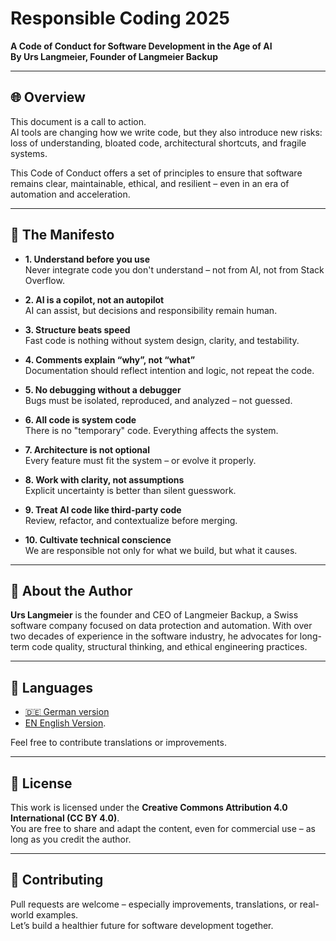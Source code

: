 # Responsible Coding 2025

**A Code of Conduct for Software Development in the Age of AI**  
**By Urs Langmeier, Founder of Langmeier Backup**

---

## 🌐 Overview

This document is a call to action.  
AI tools are changing how we write code, but they also introduce new risks: loss of understanding, bloated code, architectural shortcuts, and fragile systems.

This Code of Conduct offers a set of principles to ensure that software remains clear, maintainable, ethical, and resilient – even in an era of automation and acceleration.

---

## 📜 The Manifesto

- **1. Understand before you use**  
  Never integrate code you don't understand – not from AI, not from Stack Overflow.

- **2. AI is a copilot, not an autopilot**  
  AI can assist, but decisions and responsibility remain human.

- **3. Structure beats speed**  
  Fast code is nothing without system design, clarity, and testability.

- **4. Comments explain “why”, not “what”**  
  Documentation should reflect intention and logic, not repeat the code.

- **5. No debugging without a debugger**  
  Bugs must be isolated, reproduced, and analyzed – not guessed.

- **6. All code is system code**  
  There is no "temporary" code. Everything affects the system.

- **7. Architecture is not optional**  
  Every feature must fit the system – or evolve it properly.

- **8. Work with clarity, not assumptions**  
  Explicit uncertainty is better than silent guesswork.

- **9. Treat AI code like third-party code**  
  Review, refactor, and contextualize before merging.

- **10. Cultivate technical conscience**  
  We are responsible not only for what we build, but what it causes.

---

## 👤 About the Author

**Urs Langmeier** is the founder and CEO of Langmeier Backup, a Swiss software company focused on data protection and automation. With over two decades of experience in the software industry, he advocates for long-term code quality, structural thinking, and ethical engineering practices.

---

## 📂 Languages

- [🇩🇪 German version](./german.md)
- [EN English Version](./english.md).

Feel free to contribute translations or improvements.

---

## 📄 License

This work is licensed under the **Creative Commons Attribution 4.0 International (CC BY 4.0)**.  
You are free to share and adapt the content, even for commercial use – as long as you credit the author.

---

## 🤝 Contributing

Pull requests are welcome – especially improvements, translations, or real-world examples.  
Let’s build a healthier future for software development together.

